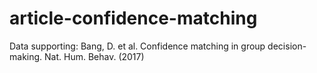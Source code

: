 # article-confidence-matching
Data supporting: Bang, D. et al. Confidence matching in group decision-making. Nat. Hum. Behav. (2017)
